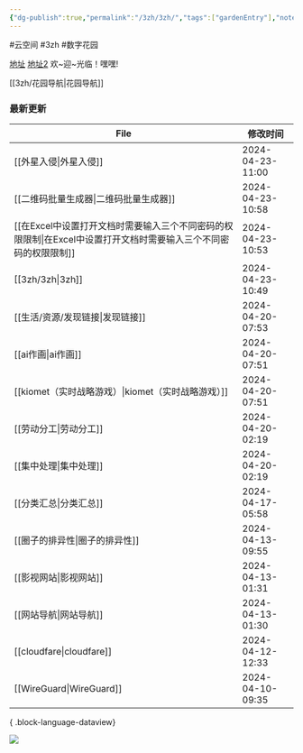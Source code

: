 ```yaml
---
{"dg-publish":true,"permalink":"/3zh/3zh/","tags":["gardenEntry"],"noteIcon":""}
---
```


#云空间 #3zh #数字花园

<head>
<meta name="shenma-site-verification" content="9f4a23071eb178c10212ac1fc519d41d_1700668342">
</head>


[地址](https://sdfd-azc.pages.dev/)
[地址2](https://468557bb.sdfd-azc.pages.dev/)
欢~迎~光临！嘿嘿!

[[3zh/花园导航\|花园导航]]

### 最新更新

| File                                                                | 修改时间             |
| ------------------------------------------------------------------- | ---------------- |
| [[外星入侵\|外星入侵]]                                                   | 2024-04-23-11:00 |
| [[二维码批量生成器\|二维码批量生成器]]                                           | 2024-04-23-10:58 |
| [[在Excel中设置打开文档时需要输入三个不同密码的权限限制\|在Excel中设置打开文档时需要输入三个不同密码的权限限制]] | 2024-04-23-10:53 |
| [[3zh/3zh\|3zh]]                                                 | 2024-04-23-10:49 |
| [[生活/资源/发现链接\|发现链接]]                                             | 2024-04-20-07:53 |
| [[ai作画\|ai作画]]                                                   | 2024-04-20-07:51 |
| [[kiomet（实时战略游戏）\|kiomet（实时战略游戏）]]                               | 2024-04-20-07:51 |
| [[劳动分工\|劳动分工]]                                                   | 2024-04-20-02:19 |
| [[集中处理\|集中处理]]                                                   | 2024-04-20-02:19 |
| [[分类汇总\|分类汇总]]                                                   | 2024-04-17-05:58 |
| [[圈子的排异性\|圈子的排异性]]                                               | 2024-04-13-09:55 |
| [[影视网站\|影视网站]]                                                   | 2024-04-13-01:31 |
| [[网站导航\|网站导航]]                                                   | 2024-04-13-01:30 |
| [[cloudfare\|cloudfare]]                                         | 2024-04-12-12:33 |
| [[WireGuard\|WireGuard]]                                         | 2024-04-10-09:35 |

{ .block-language-dataview}


![](https://telegraph-image-6pq.pages.dev/file/b6559e64e9dc204cc5dd3.jpg)


